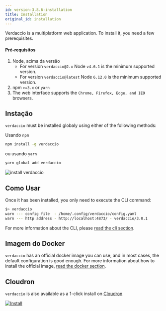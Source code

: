 ```yaml
---
id: version-3.8.6-installation
title: Installation
original_id: installation
---
```


Verdaccio is a multiplatform web application. To install it, you need a few prerequisites.

#### Pré-requisitos

1. Node, acima da versão 
    - For version `verdaccio@2.x` Node `v4.6.1` is the minimum supported version.
    - For version `verdaccio@latest` Node `6.12.0` is the minimum supported version.
2. npm `>=3.x` or `yarn`
3. The web interface supports the `Chrome, Firefox, Edge, and IE9` browsers.

## Instação

`verdaccio` must be installed globaly using either of the following methods:

Usando `npm`

```bash
npm install -g verdaccio
```

ou usando `yarn`

```bash
yarn global add verdaccio
```

![install verdaccio](/svg/install_verdaccio.gif)

## Como Usar

Once it has been installed, you only need to execute the CLI command:

```bash
$> verdaccio
warn --- config file  - /home/.config/verdaccio/config.yaml
warn --- http address - http://localhost:4873/ - verdaccio/3.0.1
```

For more information about the CLI, please [read the cli section](cli.md).

## Imagem do Docker

`verdaccio` has an official docker image you can use, and in most cases, the default configuration is good enough. For more information about how to install the official image, [read the docker section](docker.md).

## Cloudron

`verdaccio` is also available as a 1-click install on [Cloudron](https://cloudron.io)

[![Install](https://cloudron.io/img/button.svg)](https://cloudron.io/button.html?app=org.eggertsson.verdaccio)